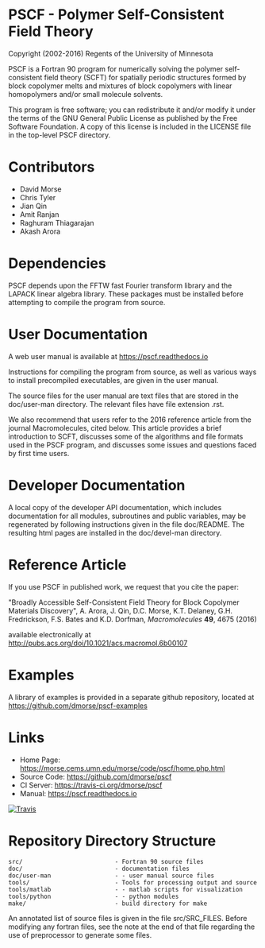 # PSCF - Polymer Self-Consistent Field Theory

Copyright (2002-2016) Regents of the University of Minnesota

PSCF is a Fortran 90 program for numerically solving the polymer
self-consistent field theory (SCFT) for spatially periodic structures 
formed by block copolymer melts and mixtures of block copolymers with
linear homopolymers and/or small molecule solvents.

This program is free software; you can redistribute it and/or modify
it under the terms of the GNU General Public License as published by
the Free Software Foundation. A copy of this license is included in
the LICENSE file in the top-level PSCF directory.

# Contributors

- David Morse
- Chris Tyler
- Jian Qin
- Amit Ranjan
- Raghuram Thiagarajan
- Akash Arora

# Dependencies

PSCF depends upon the FFTW fast Fourier transform library and the
LAPACK linear algebra library.  These packages must be installed
before attempting to compile the program from source.

# User Documentation

A web user manual is available at https://pscf.readthedocs.io

Instructions for compiling the program from source, as well as various
ways to install precompiled executables, are given in the user manual.

The source files for the user manual are text files that are stored in
the doc/user-man directory. The relevant files have file extension .rst.

We also recommend that users refer to the 2016 reference article from the 
journal Macromolecules, cited below. This article provides a brief introduction 
to SCFT, discusses some of the algorithms and file formats used in the PSCF 
program, and discusses some issues and questions faced by first time users.

# Developer Documentation

A local copy of the developer API documentation, which includes
documentation for all modules, subroutines and public variables, may
be regenerated by following instructions given in the file doc/README.
The resulting html pages are installed in the doc/devel-man directory.

# Reference Article 

If you use PSCF in published work, we request that you cite the paper:

"Broadly Accessible Self-Consistent Field Theory for Block Copolymer
Materials Discovery", A. Arora, J. Qin, D.C. Morse, K.T. Delaney,
G.H. Fredrickson, F.S. Bates and K.D. Dorfman, 
*Macromolecules* **49**, 4675 (2016)

available electronically at http://pubs.acs.org/doi/10.1021/acs.macromol.6b00107

# Examples

A library of examples is provided in a separate github repository,
located at https://github.com/dmorse/pscf-examples

# Links

  - Home Page:    https://morse.cems.umn.edu/morse/code/pscf/home.php.html
  - Source Code:  https://github.com/dmorse/pscf
  - CI Server:    https://travis-ci.org/dmorse/pscf
  - Manual:       https://pscf.readthedocs.io

[buildstatus_image_travis]: https://travis-ci.org/dmorse/pscf.svg?branch=master
[travisci]: https://travis-ci.org/dmorse/pscf

[![Travis][buildstatus_image_travis]][travisci]

# Repository Directory Structure

    src/                          - Fortran 90 source files
    doc/                          - documentation files
    doc/user-man                  - - user manual source files
    tools/                        - Tools for processing output and source
    tools/matlab                  - - matlab scripts for visualization
    tools/python                  - - python modules
    make/                         - build directory for make

An annotated list of source files is given in the file src/SRC_FILES.
Before modifying any fortran files, see the note at the end of that
file regarding the use of preprocessor to generate some files.


